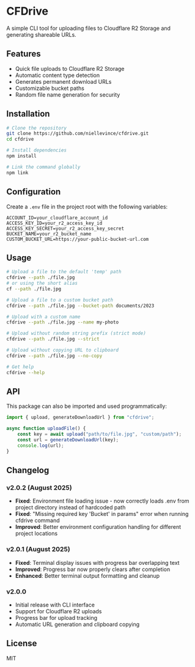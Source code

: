 # CFDrive

A simple CLI tool for uploading files to Cloudflare R2 Storage and generating shareable URLs.

## Features

-   Quick file uploads to Cloudflare R2 Storage
-   Automatic content type detection
-   Generates permanent download URLs
-   Customizable bucket paths
-   Random file name generation for security

## Installation

```bash
# Clone the repository
git clone https://github.com/niellevince/cfdrive.git
cd cfdrive

# Install dependencies
npm install

# Link the command globally
npm link
```

## Configuration

Create a `.env` file in the project root with the following variables:

```
ACCOUNT_ID=your_cloudflare_account_id
ACCESS_KEY_ID=your_r2_access_key_id
ACCESS_KEY_SECRET=your_r2_access_key_secret
BUCKET_NAME=your_r2_bucket_name
CUSTOM_BUCKET_URL=https://your-public-bucket-url.com
```

## Usage

```bash
# Upload a file to the default 'temp' path
cfdrive --path ./file.jpg
# or using the short alias
cf --path ./file.jpg

# Upload a file to a custom bucket path
cfdrive --path ./file.jpg --bucket-path documents/2023

# Upload with a custom name
cfdrive --path ./file.jpg --name my-photo

# Upload without random string prefix (strict mode)
cfdrive --path ./file.jpg --strict

# Upload without copying URL to clipboard
cfdrive --path ./file.jpg --no-copy

# Get help
cfdrive --help
```

## API

This package can also be imported and used programmatically:

```javascript
import { upload, generateDownloadUrl } from "cfdrive";

async function uploadFile() {
    const key = await upload("path/to/file.jpg", "custom/path");
    const url = generateDownloadUrl(key);
    console.log(url);
}
```

## Changelog

### v2.0.2 (August 2025)

-   **Fixed**: Environment file loading issue - now correctly loads .env from project directory instead of hardcoded path
-   **Fixed**: "Missing required key 'Bucket' in params" error when running cfdrive command
-   **Improved**: Better environment configuration handling for different project locations

### v2.0.1 (August 2025)

-   **Fixed**: Terminal display issues with progress bar overlapping text
-   **Improved**: Progress bar now properly clears after completion
-   **Enhanced**: Better terminal output formatting and cleanup

### v2.0.0

-   Initial release with CLI interface
-   Support for Cloudflare R2 uploads
-   Progress bar for upload tracking
-   Automatic URL generation and clipboard copying

## License

MIT
